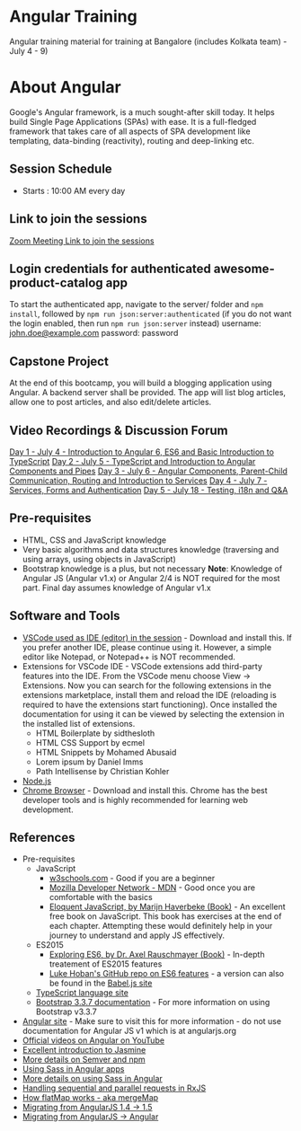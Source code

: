 # Angular Training
Angular training material for training at Bangalore (includes Kolkata team) - July 4 - 9)

# About Angular
Google's Angular framework, is a much sought-after skill today. It helps build Single Page Applications 
(SPAs) with ease. It is a full-fledged framework that takes care of all aspects of SPA development like templating, data-binding (reactivity), routing and deep-linking etc.

## Session Schedule
- Starts : 10:00 AM every day

## Link to join the sessions
[Zoom Meeting Link to join the sessions](https://zoom.us/j/621546378)

## Login credentials for authenticated awesome-product-catalog app
To start the authenticated app, navigate to the server/ folder and ```npm install```, followed by ```npm run json:server:authenticated``` (if you do not want the login enabled, then run ```npm run json:server``` instead)
username: john.doe@example.com
password: password

## Capstone Project
At the end of this bootcamp, you will build a blogging application using Angular. A backend server shall be provided. The app will list blog articles, allow one to post articles, and also edit/delete articles.

## Video Recordings &amp; Discussion Forum
[Day 1 - July 4 - Introduction to Angular 6, ES6 and Basic Introduction to TypeScript](https://s3.amazonaws.com/corporate-trainings/eRevMax/angular-july-4-9-2018/july-4-2018.mp4)
[Day 2 - July 5 - TypeScript and Introduction to Angular Components and Pipes](https://s3.amazonaws.com/corporate-trainings/eRevMax/angular-july-4-9-2018/july-5-2018.mp4)
[Day 3 - July 6 - Angular Components, Parent-Child Communication, Routing and Introduction to Services](https://s3.amazonaws.com/corporate-trainings/eRevMax/angular-july-4-9-2018/july-6-2018.mp4)
[Day 4 - July 7 - Services, Forms and Authentication](https://s3.amazonaws.com/corporate-trainings/eRevMax/angular-july-4-9-2018/july-7-2018.mp4)
[Day 5 - July 18 - Testing, i18n and Q&A](https://s3.amazonaws.com/corporate-trainings/eRevMax/angular-july-4-9-2018/july-18-2018.mp4)

## Pre-requisites
- HTML, CSS and JavaScript knowledge
- Very basic algorithms and data structures knowledge (traversing and using arrays, using objects in JavaScript)
- Bootstrap knowledge is a plus, but not necessary
__Note__: Knowledge of Angular JS (Angular v1.x) or Angular 2/4 is NOT required for the most part. Final day assumes knowledge of Angular v1.x

## Software and Tools
- [VSCode used as IDE (editor) in the session](https://code.visualstudio.com/) - Download and install this. If you prefer another IDE, please continue using it. However, a simple editor like Notepad, or Notepad++ is NOT recommended.
- Extensions for VSCode IDE - VSCode extensions add third-party features into the IDE. From the VSCode menu choose View -> Extensions. Now you can search for the following extensions in the extensions marketplace, install them and reload the IDE (reloading is required to have the extensions start functioning). Once installed the documentation for using it can be viewed by selecting the extension in the installed list of extensions.
    - HTML Boilerplate by sidthesloth
    - HTML CSS Support by ecmel
    - HTML Snippets by Mohamed Abusaid
    - Lorem ipsum by Daniel Imms
    - Path Intellisense by Christian Kohler
- [Node.js](https://nodejs.org)
- [Chrome Browser](https://www.google.com/chrome/browser/desktop/index.html) - Download and install this. Chrome has the best developer tools and is highly recommended for learning web development.

## References
- Pre-requisites
    - JavaScript
        - [w3schools.com](https://www.w3schools.com/) - Good if you are a beginner
        - [Mozilla Developer Network - MDN](https://developer.mozilla.org/en-US/) - Good once you are comfortable with the basics
        - [Eloquent JavaScript, by Marijn Haverbeke (Book)](http://eloquentjavascript.net/) - An excellent free book on JavaScript. This book has exercises at the end of each chapter. Attempting these would definitely help in your journey to understand and apply JS effectively.
    - ES2015
        - [Exploring ES6, by Dr. Axel Rauschmayer (Book)](http://exploringjs.com/es6/) - In-depth treatement of ES2015 features
        - [Luke Hoban's GitHub repo on ES6 features](https://github.com/lukehoban/es6features#readme) - a version can also be found in the [Babel.js site](https://babeljs.io/learn-es2015/#ecmascript-2015-features-modules)
    - [TypeScript language site](https://www.typescriptlang.org/)
    - [Bootstrap 3.3.7 documentation](http://getbootstrap.com/docs/3.3/) - For more information on using Bootstrap v3.3.7
- [Angular site](https://angular.io/) - Make sure to visit this for more information - do not use documentation for Angular JS v1 which is at angularjs.org
- [Official videos on Angular on YouTube](https://www.youtube.com/user/angularjs/videos)
- [Excellent introduction to Jasmine](https://jasmine.github.io/2.4/introduction.html)
- [More details on Semver and npm](https://docs.npmjs.com/misc/semver)
- [Using Sass in Angular apps](https://stackoverflow.com/questions/36220256/angular-cli-sass-options)
- [More details on using Sass in Angular](https://scotch.io/tutorials/using-sass-with-the-angular-cli)
- [Handling sequential and parallel requests in RxJS](https://coryrylan.com/blog/angular-multiple-http-requests-with-rxjs)
- [How flatMap works - aka mergeMap](https://blog.thoughtram.io/rx/2016/08/01/exploring-rx-operators-flatmap.html)
- [Migrating from AngularJS 1.4 -> 1.5](https://code.angularjs.org/1.5.11/docs/guide/migration#migrating-from-1-4-to-1-5)
- [Migrating from AngularJS -> Angular](https://angular.io/guide/upgrade)
